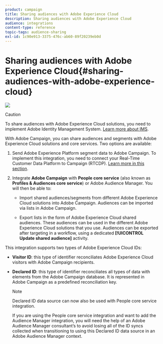 ```yaml
---
product: campaign
title: Sharing audiences with Adobe Experience Cloud
description: Sharing audiences with Adobe Experience Cloud
audience: integrations
content-type: reference
topic-tags: audience-sharing
exl-id: 1c90e913-3375-476c-ab60-89f20239eb0d
---
```

# Sharing audiences with Adobe Experience Cloud{#sharing-audiences-with-adobe-experience-cloud}

![](assets/do-not-localize/common.svg)

>[!CAUTION]
>
>To share audiences with Adobe Experience Cloud solutions, you need to implement Adobe Identity Management System. [Learn more about IMS](../../../v7/installation/using/about-adobe-id.md).

With Adobe Campaign, you can share audiences and segments with Adobe Experience Cloud solutions and core services. Two options are available:

1. Send Adobe Experience Platform segment data to Adobe Campaign. To implement this integration, you need to connect your Real-Time Customer Data Platform to Campaign (RTCDP). [Learn more in this section](https://experienceleague.adobe.com/docs/experience-platform/destinations/catalog/email-marketing/adobe-campaign.html).


1. Integrate **Adobe Campaign** with **People core service** (also known as **Profiles & Audiences core service**) or Adobe Audience Manager. You will then be able to:

    * Import shared audiences/segments from different Adobe Experience Cloud solutions into Adobe Campaign. Audiences can be imported via lists in Adobe Campaign.

    * Export lists in the form of Adobe Experience Cloud shared audiences. These audiences can be used in the different Adobe Experience Cloud solutions that you use. Audiences can be exported after targeting in a workflow, using a dedicated **[!UICONTROL Update shared audience]** activity.

This integration supports two types of Adobe Experience Cloud IDs:

* **Visitor ID**: this type of identifier reconciliates Adobe Experience Cloud visitors with Adobe Campaign recipients.
* **Declared ID**: this type of identifier reconciliates all types of data with elements from the Adobe Campaign database. It is represented in Adobe Campaign as a predefined reconciliation key.

    >[!NOTE]
    >
    > Declared ID data source can now also be used with People core service integration.
    >
    >If you are using the People core service integration and want to add the Audience Manager integration, you will need the help of an Adobe Audience Manager consultant’s to avoid losing all of the ID syncs collected when transitioning to using this Declared ID data source in an Adobe Audience Manager context.

